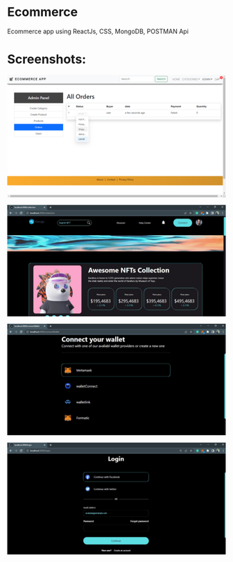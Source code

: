 # Ecommerce
Ecommerce app using ReactJs, CSS, MongoDB, POSTMAN Api

# Screenshots:

![Dashboard](Screenshot/AdminOrders.png)

![Dashboard](https://github.com/imrosun/NFTMarketplace/blob/6f86efed7dc64eafe683311995bf1d093ccce68a/screenshots/Collection.jpg)

![Dashboard](https://github.com/imrosun/NFTMarketplace/blob/6f86efed7dc64eafe683311995bf1d093ccce68a/screenshots/ConnectWallet.jpg)

![Dashboard](https://github.com/imrosun/NFTMarketplace/blob/6f86efed7dc64eafe683311995bf1d093ccce68a/screenshots/login&SignUp.jpg)

